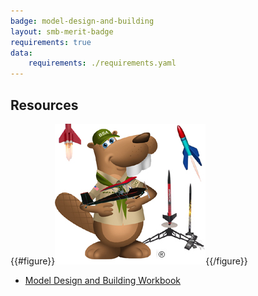 ```yaml
---
badge: model-design-and-building
layout: smb-merit-badge
requirements: true
data:
    requirements: ./requirements.yaml
---
```


## Resources

{{#figure}}<img src="model-design-and-building-bucky.jpg" class="W(100%)" />{{/figure}}
* [Model Design and Building Workbook](model-design-and-building-workbook.pdf)
